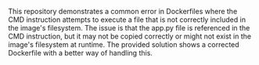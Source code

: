 This repository demonstrates a common error in Dockerfiles where the CMD instruction attempts to execute a file that is not correctly included in the image's filesystem. The issue is that the app.py file is referenced in the CMD instruction, but it may not be copied correctly or might not exist in the image's filesystem at runtime. The provided solution shows a corrected Dockerfile with a better way of handling this.